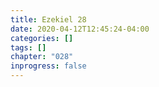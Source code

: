 ```yaml
---
title: Ezekiel 28
date: 2020-04-12T12:45:24-04:00
categories: []
tags: []
chapter: "028"
inprogress: false
---
```


